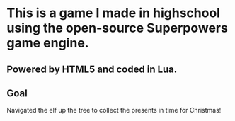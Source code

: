 # This is a game I made in highschool using the open-source Superpowers game engine.
## Powered by HTML5 and coded in Lua.
## Goal
Navigated the elf up the tree to collect the presents in time for Christmas!
